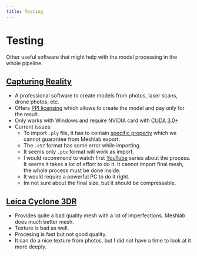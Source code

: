 ```yaml
---
title: Testing
---
```


# Testing

Other useful software that might help with the model processing in the whole pipeline.

## [Capturing Reality](https://www.capturingreality.com/)

* A professional software to create models from photos, laser scans, drone photos, etc.
* Offers [PPI licensing](https://www.capturingreality.com/Products) which allows to create the model and pay only for the result.
* Only works with Windows and require NVIDIA card with [CUDA 3.0+](https://support.capturingreality.com/hc/en-us/articles/115001524071-OS-and-hardware-requirements)
* Current issues:
    * To import `.ply` file, it has to contain [specific property](https://support.capturingreality.com/hc/en-us/community/posts/360009516459-Is-it-possible-to-import-unregistered-PLY-format-point-clouds-) which we cannot guarantee from Meshlab export.
    * The `.e57` format has some error while importing.
    * It seems only `.ptx` format will work as import.
    * I would recommend to watch first [YouTube](https://www.youtube.com/watch?v=y3aNUBckwnE&list=PL56jeA0rCS3LWuahdfIFWp1d0WDuEKVqe&index=28) series about the process. It seems it takes a lot of effort to do it. It cannot import final mesh, the whole process must be done inside.
    * It would require a powerful PC to do it right.
    * Im not sure about the final size, but it should be compressable.

## [Leica Cyclone 3DR](https://leica-geosystems.com/products/laser-scanners/software/leica-cyclone/leica-cyclone-3dr)

* Provides quite a bad quality mesh with a lot of imperfections. Meshlab does much better mesh.
* Texture is bad as well.
* Procesing is fast but not good quality.
* It can do a nice texture from photos, but I did not have a time to look at it more deeply.
